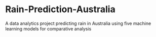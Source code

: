 # Rain-Prediction-Australia
A data analytics project predicting rain in Australia using five machine learning models for comparative analysis
